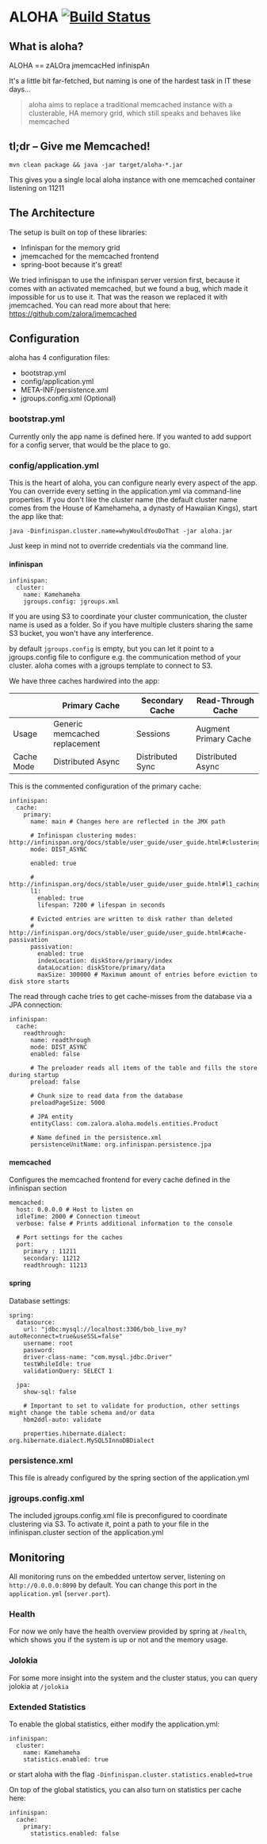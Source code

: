 # ALOHA [![Build Status](https://travis-ci.org/zalora/aloha.svg?branch=master)](https://travis-ci.org/zalora/aloha)

## What is aloha?

ALOHA == zALOra jmemcacHed infinispAn

It's a little bit far-fetched, but naming is one of the hardest task in IT these days...

> aloha aims to replace a traditional memcached instance with a clusterable, HA memory grid, which still speaks and behaves like memcached

## tl;dr &ndash; Give me Memcached!

`mvn clean package && java -jar target/aloha-*.jar`

This gives you a single local aloha instance with one memcached container listening on 11211

## The Architecture

The setup is built on top of these libraries:
- Infinispan for the memory grid
- jmemcached for the memcached frontend
- spring-boot because it's great!

We tried infinispan to use the infinispan server version first, because it comes with an activated memcached, but we
found a bug, which made it impossible for us to use it. That was the reason we replaced it with jmemcached. You can
read more about that here: https://github.com/zalora/jmemcached

## Configuration

aloha has 4 configuration files: 

- bootstrap.yml
- config/application.yml
- META-INF/persistence.xml
- jgroups.config.xml (Optional)

### bootstrap.yml

Currently only the app name is defined here. If you wanted to add support for a config server, that would be the place to go.
   
### config/application.yml

This is the heart of aloha, you can configure nearly every aspect of the app. You can override every
setting in the application.yml via command-line properties. If you don't like the cluster name (the default cluster name
comes from the House of Kamehameha, a dynasty of Hawaiian Kings), start the app like that:

`java -Dinfinispan.cluster.name=whyWouldYouDoThat -jar aloha.jar`

Just keep in mind not to override credentials via the command line.

#### infinispan

```
infinispan:
  cluster:
    name: Kamehameha
    jgroups.config: jgroups.xml
```

If you are using S3 to coordinate your cluster communication, the cluster name 
is used as a folder. So if you have multiple clusters sharing the same S3 bucket,
you won't have any interference. 

by default `jgroups.config` is empty, but you can let it point to a jgroups.config file to
configure e.g. the communication method of your cluster. aloha comes with a jgroups template to
connect to S3. 

We have three caches hardwired into the app:

|            | Primary Cache                 | Secondary Cache  | Read-Through Cache    |
|------------|-------------------------------|------------------|-----------------------|
| Usage      | Generic memcached replacement | Sessions         | Augment Primary Cache |
| Cache Mode | Distributed Async             | Distributed Sync | Distributed Async     |

This is the commented configuration of the primary cache:

```
infinispan:
  cache:
    primary:
      name: main # Changes here are reflected in the JMX path 

      # Infinispan clustering modes: http://infinispan.org/docs/stable/user_guide/user_guide.html#clustering
      mode: DIST_ASYNC  
      
      enabled: true
      
      # http://infinispan.org/docs/stable/user_guide/user_guide.html#l1_caching
      l1:
        enabled: true
        lifespan: 7200 # lifespan in seconds

      # Evicted entries are written to disk rather than deleted
      # http://infinispan.org/docs/stable/user_guide/user_guide.html#cache-passivation
      passivation:
        enabled: true
        indexLocation: diskStore/primary/index
        dataLocation: diskStore/primary/data
        maxSize: 300000 # Maximum amount of entries before eviction to disk store starts
```

The read through cache tries to get cache-misses from the database via a JPA connection:

```
infinispan:
  cache:
    readthrough:
      name: readthrough
      mode: DIST_ASYNC
      enabled: false
      
      # The preloader reads all items of the table and fills the store during startup
      preload: false 
      
      # Chunk size to read data from the database  
      preloadPageSize: 5000
      
      # JPA entity
      entityClass: com.zalora.aloha.models.entities.Product
      
      # Name defined in the persistence.xml
      persistenceUnitName: org.infinispan.persistence.jpa

```

#### memcached

Configures the memcached frontend for every cache defined in the infinispan section

```
memcached:
  host: 0.0.0.0 # Host to listen on
  idleTime: 2000 # Connection timeout
  verbose: false # Prints additional information to the console

  # Port settings for the caches
  port:
    primary : 11211
    secondary: 11212
    readthrough: 11213
```

#### spring

Database settings:

```
spring:
  datasource:
    url: "jdbc:mysql://localhost:3306/bob_live_my?autoReconnect=true&useSSL=false"
    username: root
    password:
    driver-class-name: "com.mysql.jdbc.Driver"
    testWhileIdle: true
    validationQuery: SELECT 1

  jpa:
    show-sql: false
    
    # Important to set to validate for production, other settings might change the table schema and/or data
    hbm2ddl-auto: validate 

    properties.hibernate.dialect: org.hibernate.dialect.MySQL5InnoDBDialect
```

### persistence.xml

This file is already configured by the spring section of the application.yml

### jgroups.config.xml

The included jgroups.config.xml file is preconfigured to coordinate clustering via S3. 
To activate it, point a path to your file in the infinispan.cluster section of the application.yml

## Monitoring

All monitoring runs on the embedded untertow server, listening on `http://0.0.0.0:8090` by default.
You can change this port in the `application.yml` (`server.port`).

### Health

For now we only have the health overview provided by spring at `/health`, which shows you if the system is up or
not and the memory usage.

### Jolokia

For some more insight into the system and the cluster status, you can query jolokia at `/jolokia`

### Extended Statistics

To enable the global statistics, either modify the application.yml:

```
infinispan:
  cluster:
    name: Kamehameha
    statistics.enabled: true
```

or start aloha with the flag `-Dinfinispan.cluster.statistics.enabled=true`

On top of the global statistics, you can also turn on statistics per cache here:

```
infinispan:
  cache:
    primary:
      statistics.enabled: false
```
